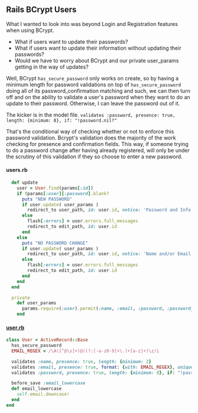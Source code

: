 ## Rails BCrypt Users

What I wanted to look into was beyond Login and Registration features when using BCrypt.

- What if users want to update their passwords?
- What if users want to update their information without updating their passwords?
- Would we have to worry about BCrypt and our private user_params getting in the way of updates?

Well, BCrypt `has_secure_password` only works on create, so by having a minimum length for password validations on top of `has_secure_password` doing all of its password_confirmation matching and such, we can then turn off and on the ability to validate a user's password when they want to do an update to their password. Otherwise, I can leave the password out of it.

The kicker is in the model file. ```validates :password, presence: true, length: {minimum: 8}, if: "!password.nil?"```

That's the conditional way of checking whether or not to enforce this password validation. Bcrypt's validation does the majority of the work checking for presence and confirmation fields. This way, if someone trying to do a password change after having already registered, will only be under the scrutiny of this validation if they so choose to enter a new password.

#### users.rb
```ruby
  def update
    user = User.find(params[:id])
    if !params[:user][:password].blank?
      puts "NEW PASSWORD"
      if user.update( user_params )
        redirect_to user_path, id: user.id, notice: 'Password and Info Updated!'
      else
        flash[:errors] = user.errors.full_messages
        redirect_to edit_path, id: user.id 
      end
    else 
      puts "NO PASSWORD CHANGE"
      if user.update( user_params )
        redirect_to user_path, id: user.id, notice: 'Name and/or Email Updated!'
      else
        flash[:errors] = user.errors.full_messages        
        redirect_to edit_path, id: user.id 
      end
    end
  end

  private
    def user_params
      params.require(:user).permit(:name, :email, :password, :password_confirmation)
    end
```

#### [user.rb](https://github.com/TEnders64/rails_bcrypt_users/blob/master/app/models/user.rb)
```ruby
class User < ActiveRecord::Base
  has_secure_password
  EMAIL_REGEX = /\A([^@\s]+)@((?:[-a-z0-9]+\.)+[a-z]+)\z/i

  validates :name, presence: true, length: {minimum: 2}
  validates :email, presence: true, format: {with: EMAIL_REGEX}, uniqueness: true
  validates :password, presence: true, length: {minimum: 8}, if: "!password.nil?" # <- that's the conditional way of checking whether or not to enforce this password validation. bcrypt's validation up above does the majority of the work

  before_save :email_lowercase
  def email_lowercase
    self.email.downcase!
  end
end